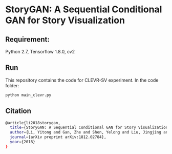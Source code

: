 # StoryGAN: A Sequential Conditional GAN for Story Visualization

## Requirement:
Python 2.7, Tensorflow 1.8.0, cv2

## Run
This repository contains the code for CLEVR-SV experiment. In the code folder:
```bash
python main_clevr.py
```

## Citation
```bash
@article{li2018storygan,
  title={StoryGAN: A Sequential Conditional GAN for Story Visualization},
  author={Li, Yitong and Gan, Zhe and Shen, Yelong and Liu, Jingjing and Cheng, Yu and Wu, Yuexin and Carin, Lawrence and Carlson, David and Gao, Jianfeng},
  journal={arXiv preprint arXiv:1812.02784},
  year={2018}
}
```
